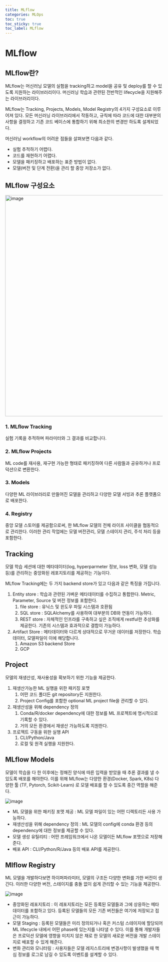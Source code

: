 ```yaml
---
title: MLflow
categories: MLOps
toc: true
toc_sticky: true
toc_label: MLflow
---
```


# MLflow

## MLflow란?
MLflow는 머신러닝 모델의 실험을 tracking하고 model을 공유 및 deploy를 할 수 있도록 지원하는 라이브러리이다. 머신러닝 학습과 관련된 전반적인 lifecycle을 지원해주는 라이브러리이다.  

MLflow는 Tracking, Projects, Models, Model Registry의 4가지 구성요소로 이루어져 있다. 모든 머신러닝 라이브러리에서 작동하고, 규칙에 따라 코드에 대한 대부분의 사항을 결정하고 기존 코드 베이스에 통합하기 위해 최소한의 변경만 하도록 설계되었다.

머신러닝 workflow의 어려운 점들을 살펴보면 다음과 같다.

- 실험 추적하기 어렵다.
- 코드를 재현하기 어렵다.
- 모델을 패키징하고 배포하는 표준 방법이 없다.
- 모델(버전 및 단계 전환)을 관리 할 중앙 저장소가 없다.

## MLflow 구성요소

<img width="706" alt="image" src="https://user-images.githubusercontent.com/63439911/200175937-dfeafcd0-ebaa-46d0-aa5b-41190c77f9ed.png">


### 1. MLflow Tracking

실험 기록을 추적하며 파라미터와 그 결과를 비교합니다.

### 2. MLflow Projects

ML code를 재사용, 재구현 가능한 형태로 패키징하여 다른 사람들과 공유하거나 프로덕션으로 변환한다.

### 3. Models

다양한 ML 라이브러리로 만들어진 모델을 관리하고 다양한 모델 서빙과 추론 플랫폼으로 배포한다.

### 4. Registry

중앙 모델 스토어를 제공함으로써, 한 MLflow 모델의 전체 라이프 사이클을 협동적으로 관리한다. 이러한 관리 작업에는 모델 버전관리, 모델 스테이지 관리, 주석 처리 등을 포함한다.

## Tracking

모델 학습 세션에 대한 메타데이터(log, hyperparmeter 정보, loss 변화, 모델 성능 등)를 관리하는 중앙화된 레포지토리를 제공하는 기능이다.

MLflow Tracking에는 두 가지 backend store가 있고 다음과 같은 특징을 가집니다.

1. Entity store : 학습과 관련된 가벼운 메타데이터를 수집하고 통합한다. Metric, Parameter, Source 및 버전 정보를 포함한다. 
    1. file store : 유닉스 및 윈도우 파일 시스템과 호환됨
    2. SQL store : SQLAlchemy를 사용하여 대부분의 DB와 연동이 가능하다.
    3. REST store : 자체적인 인프라를 구축하고 싶은 조직에게 restful한 추상화를 제공한다. 기존의 시스템과 효과적으로 결합이 가능하다.
2. Artifact Store : 메타데이터와 다르게 상대적으로 무거운 데이터를 저장한다. 학습데이터, 모델파일이 이에 해당합니다.
    1. Amazon S3 backend Store
    2. GCP

## Project

모델의 재생산성, 재사용성을 확보하기 위한 기능을 제공한다.

1. 재생산가능한 ML 실행을 위한 패키징 포맷
    1. 어떤 코드 폴더든 git repository든 지원한다.
    2. Project Config를 포함한 optional ML project file을 관리할 수 있다.
2. 재생산성을 위해 dependency 정의
    1. Conda/R/docker dependency에 대한 정보를 ML 프로젝트에 명시적으로 기록할 수 있다.
    2. 거의 모든 환경에서 재생산 가능하도록 지원한다.
3. 프로젝트 구동을 위한 실행 API
    1. CLI/Python/Java
    2. 로컬 및 원격 실행을 지원한다.

## MLflow Models

모델이 학습을 다 한 이후에는 정해진 양식에 따른 입력을 받았을 때 추론 결과를 낼 수 있도록 배포를 해야한다. 이를 위해 MLflow는 다양한 환경(Docker, Spark, K8s) 다양한 툴 (TF, Pytorch, Scikit-Learn) 로 모델 배포를 할 수 있도록 중간 역할을 해준다.

![image](https://user-images.githubusercontent.com/63439911/200175957-5884dd03-cb06-4d64-82a6-b8f1c47d3d5a.png)

- ML 모델을 위한 패키징 포맷 제공 : ML 모델 파일이 있는 어떤 디렉토리든 사용 가능하다.
- 재생산성을 위해 dependency 정의 : ML 모델의 config에 conda 환경 등의 dependency에 대한 정보를 제공할 수 있다.
- 모델 생성 유틸리티 : 어떤 프레임워크에서 나온 모델이든 MLflow 포맷으로 저장해준다.
- 배포 API : CLI/Python/R/Java 등의 배포 API를 제공한다.

## Mlflow Registry

ML 모델을 개발하다보면 하이퍼파라미터, 모델의 구조든 다양한 변화를 가한 버전이 생긴다. 이러한 다양한 버전, 스테이지를 충돌 없이 쉽게 관리할 수 있는 기능을 제공한다.

![image](https://user-images.githubusercontent.com/63439911/200175965-1ada89da-e52b-4477-a75b-1139fcaf9a95.png)

- 중앙화된 레포지토리 : 이 레포지토리는 모든 등록된 모델들과 그에 상응하는 메타데이터를 포함하고 있다. 등록된 모델들의 모든 기존 버전들은 여기에 저장되고 접근이 가능하다.
- 모델 Staging : 등록된 모델들은 미리 정의되거나 혹은 커스텀 스테이지에 할당되어 ML lifecycle 내에서 어떤 phase에 있는지를 나타낼 수 있다. 이를 통해 개발자들은 프로덕션 모델에 영향을 미치지 않은 채로 한 모델의 새로운 버전을 개발 스테이지로 배포할 수 있게 해준다.
- 변화 관리와 모니터링 : 사용자들은 모델 레지스트리에 변경사항이 발생했을 때 핵심 정보를 로그로 남길 수 있도록 이벤트를 설계할 수 있다.
